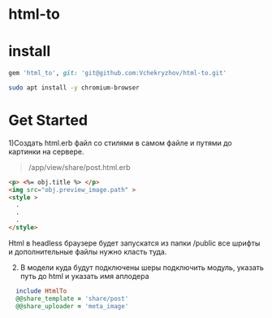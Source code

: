 # html-to
# install
``` ruby
gem 'html_to', git: 'git@github.com:Vchekryzhov/html-to.git'
```
``` bash
sudo apt install -y chromium-browser
```
# Get Started

1)Создать html.erb файл со стилями в самом файле и путями до картинки на сервере.
> /app/view/share/post.html.erb
``` html
<p> <%= obj.title %> </p>
<img src="obj.preview_image.path" >
<style >
  .
  .
  .
</style>
```
Html в headless браузере будет запускатся из папки /public все шрифты и дополнительные файлы нужно класть туда.

2) В модели куда будут подключены шеры подключить модуль, указать путь до html и указать имя аплодера 
``` ruby
  include HtmlTo
  @@share_template = 'share/post'
  @@share_uploader = 'meta_image'
```
